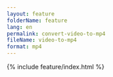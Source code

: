 ```yaml
---
layout: feature
folderName: feature
lang: en
permalink: convert-video-to-mp4
fileName: video-to-mp4
format: mp4
---
```


 {% include feature/index.html %}